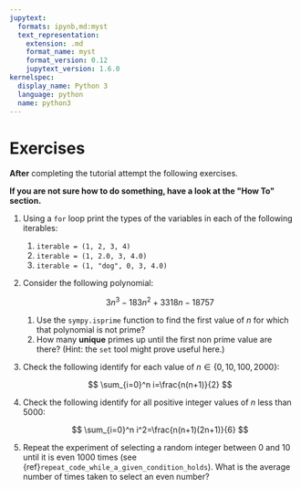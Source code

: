 ```yaml
---
jupytext:
  formats: ipynb,md:myst
  text_representation:
    extension: .md
    format_name: myst
    format_version: 0.12
    jupytext_version: 1.6.0
kernelspec:
  display_name: Python 3
  language: python
  name: python3
---
```


# Exercises

**After** completing the tutorial attempt the following exercises.

**If you are not sure how to do something, have a look at the "How To" section.**

1. Using a `for` loop print the types of the variables in each of the following
   iterables:
   1. `iterable = (1, 2, 3, 4)`
   2. `iterable = (1, 2.0, 3, 4.0)`
   3. `iterable = (1, "dog", 0, 3, 4.0)`
2. Consider the following polynomial:

   $$
    3 n ^ 3 - 183n ^ 2 + 3318n - 18757
   $$

   1. Use the `sympy.isprime` function to find the first value of $n$ for which
      that polynomial is not prime?
   2. How many **unique** primes up until the first non prime value are there?
      (Hint: the `set` tool might prove useful here.)

3. Check the following identify for each value of $n\in\{0, 10, 100, 2000\}$:

   $$
       \sum_{i=0}^n i=\frac{n(n+1)}{2}
   $$

4. Check the following identify for all positive integer values of $n$ less than
   5000:

   $$
       \sum_{i=0}^n i^2=\frac{n(n+1)(2n+1)}{6}
   $$

5. Repeat the experiment of selecting a random integer between 0 and 10 until it
   is even 1000 times (see {ref}`repeat_code_while_a_given_condition_holds`).
   What is the average number of times taken to select an even number?
